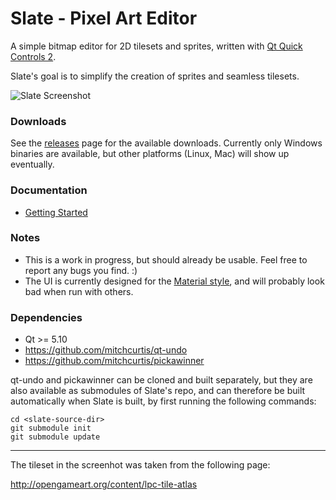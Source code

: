 # Slate - Pixel Art Editor

A simple bitmap editor for 2D tilesets and sprites, written with [Qt Quick Controls 2](http://doc.qt.io/qt-5/qtquickcontrols2-index.html).

Slate's goal is to simplify the creation of sprites and seamless tilesets.

![Slate Screenshot](https://github.com/mitchcurtis/slate/blob/master/slate.png "Slate")

### Downloads ###

See the [releases](https://github.com/mitchcurtis/slate/releases) page for the available downloads. Currently only Windows binaries are available, but other platforms (Linux, Mac) will show up eventually.

### Documentation ###
- [Getting Started](https://github.com/mitchcurtis/slate/blob/master/doc/getting-started.md)

### Notes ###
- This is a work in progress, but should already be usable. Feel free to report any bugs you find. :)
- The UI is currently designed for the [Material style](http://doc.qt.io/qt-5/qtquickcontrols2-material.html), and will probably look bad when run with others.

### Dependencies ###

* Qt >= 5.10
* https://github.com/mitchcurtis/qt-undo
* https://github.com/mitchcurtis/pickawinner

qt-undo and pickawinner can be cloned and built separately, but they are also available as submodules of Slate's repo, and can therefore be built automatically when
Slate is built, by first running the following commands:

    cd <slate-source-dir>
    git submodule init
    git submodule update

---

The tileset in the screenhot was taken from the following page:

http://opengameart.org/content/lpc-tile-atlas
